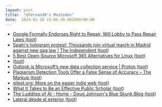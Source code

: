```yaml
---
layout: post
title:  "@fernand0's Mastodon"
date:  2024-01-18 15:06:30.902000+00:00
---
```

*  [Google Formally Endorses Right to Repair, Will Lobby to Pass Repair Laws ](https://www.404media.co/google-formally-endorses-right-to-repair-will-lobby-to-pass-strong-repair-laws) ([toot](https://mastodon.social/@fernand0/111777571858130928))
*  [Spain's hologram protest: Thousands join virtual march in Madrid against new gag law \| The Independent ](https://www.independent.co.uk/tech/spain-s-hologram-protest-thousands-join-virtual-march-in-madrid-against-new-gag-law-10170650.htm) ([toot](https://mastodon.social/@fernand0/111777516052887545))
*  [5 Best Open-Source Microsoft 365 Alternatives for Linux ](https://www.tecmint.com/microsoft-365-alternatives) ([toot](https://mastodon.social/@fernand0/111777389795809662))
*  [ ](https://mastodon.social/@DekaBlack) ([toot](https://mastodon.social/@fernand0/111777275446745027))
*  [Outlook is Microsoft’s new data collection service \| Proton ](https://proton.me/blog/outlook-is-microsofts-new-data-collection-servic) ([toot](https://mastodon.social/@fernand0/111777261292617876))
*  [Plagiarism Detection Tools Offer a False Sense of Accuracy – The Markup ](https://themarkup.org/machine-learning/2024/01/10/plagiarism-detection-tools-offer-a-false-sense-of-accurac) ([toot](https://mastodon.social/@fernand0/111777126553434108))
*  [gilest.org: More on the easier indie web ](https://gilest.org/indie-easy-again.htm) ([toot](https://mastodon.social/@fernand0/111777044178448216))
*  [What It Takes to Be an Effective Public Scholar ](https://www.educationnext.org/what-it-takes-to-be-an-effective-public-scholar) ([toot](https://mastodon.social/@fernand0/111776996724648679))
*  [The Luddites of AI - Home - Doug Johnson's Blue Skunk Blog ](http://doug-johnson.squarespace.com/blue-skunk-blog/2024/1/5/the-luddites-of-ai.htm) ([toot](https://mastodon.social/@fernand0/111776795987167082))
*  [Lateral desde el exterior  ](https://www.flickr.com/photos/fernand0/53457114521/) ([toot](https://mastodon.social/@fernand0/111776742659169328))
